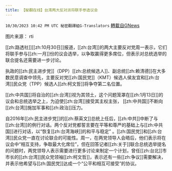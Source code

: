 ```yaml
---
title: 【秘翻在线】台湾两大反对派将联手参选议会
---
```

`10/30/2023 10:42 PM UTC 秘密翻譯組G-Translators` [轉載自GNews](https://gnews.org/articles/1901054)

图片来源： rti

[[zh:路透社]][[zh:10月30日]]报道，[[zh:台湾]]的两大主要反对党周一表示，它们将联手参与[[zh:一月]]份的议会选举，以争取赢得更多席位，但表示对总统选举的联合提名还需要进一步讨论。

执政的[[zh:民主进步党]]（DPP）[[zh:总统候选人]]、副总统[[zh:赖清德]]在大多数民意调查中领先，主要反对党[[zh:国民党]]（KMT）候选人侯友宜和[[zh:台湾]]民众党（TPP）候选人[[zh:柯文哲]]将争夺第二名位置。

[[zh:中共国]]将自治的[[zh:台湾]]视为其领土，这个问题笼罩在[[zh:1月13日]]的议会和总统选举之上，为迫使[[zh:台湾]]接受其主权主张， [[zh:中共国]]不断向[[zh:台湾]]施加军事和[[zh:政治]]压力。

 自2016年[[zh:民主进步党]]的[[zh:蔡英文]]总统上任后，[[zh:中共]]中断了与[[zh:台湾]]的例行对话。两个反对党都誓言要在平等和尊严的基础上与[[zh:中共国]]进行对话，以“恢复[[zh:台湾海峡]]的和平与稳定” 。[[zh:国民党]]和[[zh:台湾]]民众党一直在讨论联合的可能性。周一，在两党领导人会晤后，他们表示将在议会中“相互支持，争取最大化席位”，但在回答记者[[zh:关于]]联合总统选举提名的问题时，两党领导人表示需要进行更多讨论来制定一个计划，曾任[[zh:台北]]市市长的[[zh:台湾]]民众党领袖[[zh:柯文哲]]，表示还有一些[[zh:争议]]需要解决，并表示他希望与[[zh:国民党]]达成一个“公平和相互可接受”的协议。
